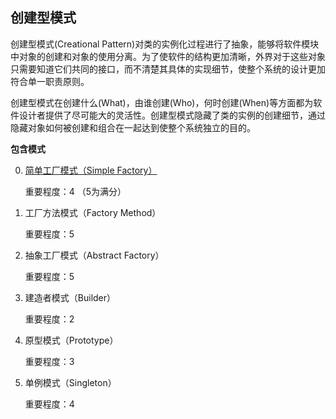 ## 创建型模式

创建型模式(Creational Pattern)对类的实例化过程进行了抽象，能够将软件模块中对象的创建和对象的使用分离。为了使软件的结构更加清晰，外界对于这些对象只需要知道它们共同的接口，而不清楚其具体的实现细节，使整个系统的设计更加符合单一职责原则。

创建型模式在创建什么(What)，由谁创建(Who)，何时创建(When)等方面都为软件设计者提供了尽可能大的灵活性。创建型模式隐藏了类的实例的创建细节，通过隐藏对象如何被创建和组合在一起达到使整个系统独立的目的。

**包含模式**

0. [简单工厂模式（Simple Factory）](https://github.com/ontheway12138/DesignPattern/tree/master/CreationalPatten/SimpleFactory)

   重要程度：4 （5为满分）

1. 工厂方法模式（Factory Method）

   重要程度：5

2. 抽象工厂模式（Abstract Factory）

   重要程度：5

3. 建造者模式（Builder）

   重要程度：2

4. 原型模式（Prototype）

   重要程度：3

5. 单例模式（Singleton）

   重要程度：4